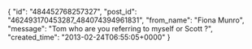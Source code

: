  {
   "id": "484452768257327",
   "post_id": "462493170453287_484074394961831",
   "from_name": "Fiona Munro",
   "message": "Tom who are you referring to  myself or Scott  ?",
   "created_time": "2013-02-24T06:55:05+0000"
 }
